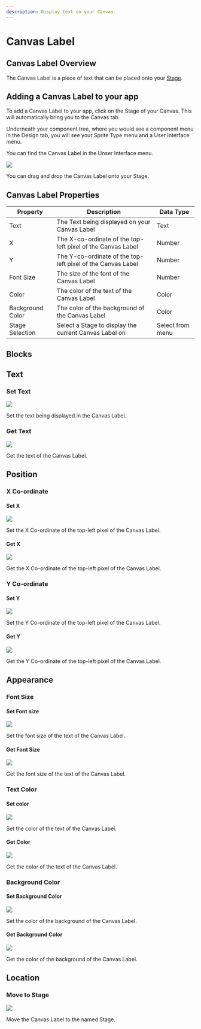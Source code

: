 ```yaml
---
description: Display text on your Canvas.
---
```


# Canvas Label

## Canvas Label Overview

The Canvas Label is a piece of text that can be placed onto your [Stage](../../app-design/ui-components/embed-components/canvas.md#the-stage).&#x20;

## Adding a Canvas Label to your app

To add a Canvas Label to your app, click on the Stage of your Canvas. This will automatically bring you to the Canvas tab.&#x20;

Underneath your component tree, where you would see a component menu in the Design tab, you will see your Sprite Type menu and a User Interface menu.&#x20;

You can find the Canvas Label in the Unser Interface menu.

![](../../.gitbook/assets/screen-shot-2021-04-12-at-8.35.19-am.png)

You can drag and drop the Canvas Label onto your Stage.

## Canvas Label Properties

| Property         | Description                                                 | Data Type        |
| ---------------- | ----------------------------------------------------------- | ---------------- |
| Text             | The Text being displayed on your Canvas Label               | Text             |
| X                | The X-co-ordinate of the top-left pixel of the Canvas Label | Number           |
| Y                | The Y-co-ordinate of the top-left pixel of the Canvas Label | Number           |
| Font Size        | The size of the font of the Canvas Label                    | Number           |
| Color            | The color of the text of the Canvas Label                   | Color            |
| Background Color | The color of the background of the Canvas Label             | Color            |
| Stage Selection  | Select a Stage to display the current Canvas Label on       | Select from menu |

## Blocks

## Text

### Set Text

![](../../.gitbook/assets/text.jpg)

Set the text being displayed in the Canvas Label.

### Get Text

![](<../../.gitbook/assets/screen-shot-2021-04-08-at-3.42.48-pm-copy (9).jpg>)

Get the text of the Canvas Label.

## Position

### X Co-ordinate

#### Set X

![](<../../.gitbook/assets/screen-shot-2021-04-08-at-3.42.48-pm-copy (1).jpg>)

Set the X Co-ordinate of the top-left pixel of the Canvas Label.

#### Get X

![](<../../.gitbook/assets/screen-shot-2021-04-08-at-3.42.48-pm-copy (10).jpg>)

Get the X Co-ordinate of the top-left pixel of the Canvas Label.

### Y Co-ordinate

#### Set Y

![](<../../.gitbook/assets/screen-shot-2021-04-08-at-3.42.48-pm-copy (5).jpg>)

Set the Y Co-ordinate of the top-left pixel of the Canvas Label.

#### Get Y

![](<../../.gitbook/assets/screen-shot-2021-04-08-at-3.42.48-pm-copy (3).jpg>)

Get the Y Co-ordinate of the top-left pixel of the Canvas Label.

## Appearance

### Font Size

#### Set Font size

![](<../../.gitbook/assets/screen-shot-2021-04-08-at-3.42.48-pm-copy (7).jpg>)

Set the font size of the text of the Canvas Label.

#### Get Font Size

![](<../../.gitbook/assets/screen-shot-2021-04-08-at-3.42.48-pm-copy (2).jpg>)

Get the font size of the text of the Canvas Label.

### Text Color

#### Set color

![](<../../.gitbook/assets/screen-shot-2021-04-08-at-3.42.48-pm-copy (6).jpg>)

Set the color of the text of the Canvas Label.

#### Get Color

![](<../../.gitbook/assets/screen-shot-2021-04-08-at-3.42.48-pm-copy (4).jpg>)

Get the color of the text of the Canvas Label.

### Background Color

#### Set Background Color

![](<../../.gitbook/assets/screen-shot-2021-04-08-at-3.42.48-pm-copy (8).jpg>)

Set the color of the background of the Canvas Label.

#### Get Background Color

![](../../.gitbook/assets/screen-shot-2021-04-08-at-3.42.48-pm-copy.jpg)

Get the color of the background of the Canvas Label.

## Location

### Move to Stage

![](../../.gitbook/assets/canvaslabelstage.png)

Move the Canvas Label to the named Stage.
